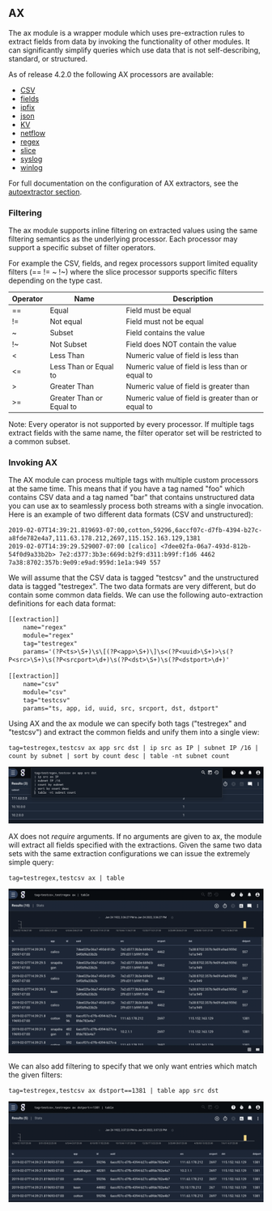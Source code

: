 ## AX

The ax module is a wrapper module which uses pre-extraction rules to extract fields from data by invoking the functionality of other modules.  It can significantly simplify queries which use data that is not self-describing, standard, or structured.

As of release 4.2.0 the following AX processors are available:

* [CSV](../csv/csv.md)
* [fields](../fields/fields.md)
* [ipfix](../ipfix/ipfix.md)
* [json](../json/json.md)
* [KV](../kv/kv.md)
* [netflow](../netflow/netflow.md)
* [regex](../regex/regex.md)
* [slice](../slice/slice.md)
* [syslog](../syslog/syslog.md)
* [winlog](../winlog/winlog.md)

For full documentation on the configuration of AX extractors, see the [autoextractor section](../../configuration/autoextractors.md).

### Filtering

The ax module supports inline filtering on extracted values using the same filtering semantics as the underlying processor.  Each processor may support a specific subset of filter operators.

For example the CSV, fields, and regex processors support limited equality filters (== != ~ !~) where the slice processor supports specific filters depending on the type cast.

| Operator | Name | Description |
|----------|------|-------------|
| == | Equal | Field must be equal
| != | Not equal | Field must not be equal
| ~ | Subset | Field contains the value
| !~ | Not Subset | Field does NOT contain the value
| < | Less Than | Numeric value of field is less than
| <= | Less Than or Equal to | Numeric value of field is less than or equal to
| > | Greater Than | Numeric value of field is greater than
| >= | Greater Than or Equal to | Numeric value of field is greater than or equal to

Note: Every operator is not supported by every processor.  If multiple tags extract fields with the same name, the filter operator set will be restricted to a common subset.

### Invoking AX

The AX module can process multiple tags with multiple custom processors at the same time.  This means that if you have a tag named "foo" which contains CSV data and a tag named "bar" that contains unstructured data you can use ax to seamlessly process both streams with a single invocation.  Here is an example of two different data formats (CSV and unstructured):

```
2019-02-07T14:39:21.819693-07:00,cotton,59296,6accf07c-d7fb-4394-b27c-a8fde782e4a7,111.63.178.212,2697,115.152.163.129,1381
2019-02-07T14:39:29.529007-07:00 [calico] <7dee02fa-06a7-493d-812b-54f0d9a33b2b> 7e2:d377:3b3e:669d:b2f9:d311:b99f:f1d6 4462 7a38:8702:357b:9e09:e9ad:959d:1e1a:949 557
```

We will assume that the CSV data is tagged "testcsv" and the unstructured data is tagged "testregex". The two data formats are very different, but do contain some common data fields.  We can use the following auto-extraction definitions for each data format:

```
[[extraction]]
	name="regex"
	module="regex"
	tag="testregex"
	params='(?P<ts>\S+)\s\[(?P<app>\S+)\]\s<(?P<uuid>\S+)>\s(?P<src>\S+)\s(?P<srcport>\d+)\s(?P<dst>\S+)\s(?P<dstport>\d+)'

[[extraction]]
	name="csv"
	module="csv"
	tag="testcsv"
	params="ts, app, id, uuid, src, srcport, dst, dstport"
```

Using AX and the ax module we can specify both tags ("testregex" and "testcsv") and extract the common fields and unify them into a single view:

```gravwell
tag=testregex,testcsv ax app src dst | ip src as IP | subnet IP /16 | count by subnet | sort by count desc | table -nt subnet count
```

![Subnet Counts](subcounts.png)

AX does not *require* arguments.  If no arguments are given to ax, the module will extract all fields specified with the extractions.  Given the same two data sets with the same extraction configurations we can issue the extremely simple query:

```gravwell
tag=testregex,testcsv ax | table
```

![AX Extract All](ax.png)

We can also add filtering to specify that we only want entries which match the given filters:

```gravwell
tag=testregex,testcsv ax dstport==1381 | table app src dst
```

![AX Extract Filter](axfilter.png)

